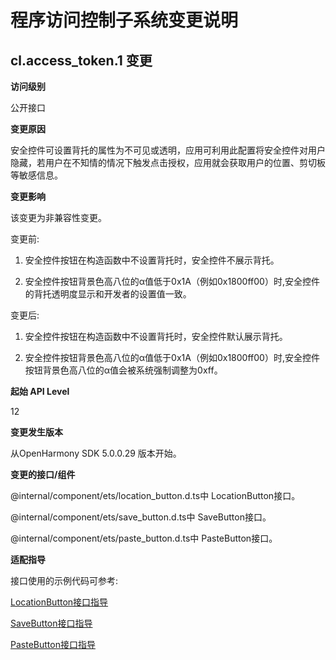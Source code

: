 # 程序访问控制子系统变更说明

## cl.access_token.1 变更

**访问级别**

公开接口

**变更原因**

安全控件可设置背托的属性为不可见或透明，应用可利用此配置将安全控件对用户隐藏，若用户在不知情的情况下触发点击授权，应用就会获取用户的位置、剪切板等敏感信息。

**变更影响**

该变更为非兼容性变更。

变更前:

1. 安全控件按钮在构造函数中不设置背托时，安全控件不展示背托。

2. 安全控件按钮背景色高八位的α值低于0x1A（例如0x1800ff00）时,安全控件的背托透明度显示和开发者的设置值一致。

变更后:

1. 安全控件按钮在构造函数中不设置背托时，安全控件默认展示背托。

2. 安全控件按钮背景色高八位的α值低于0x1A（例如0x1800ff00）时,安全控件按钮背景色高八位的α值会被系统强制调整为0xff。

**起始 API Level**

12

**变更发生版本**

从OpenHarmony SDK 5.0.0.29 版本开始。

**变更的接口/组件**

@internal/component/ets/location_button.d.ts中 LocationButton接口。

@internal/component/ets/save_button.d.ts中 SaveButton接口。

@internal/component/ets/paste_button.d.ts中 PasteButton接口。

**适配指导**

接口使用的示例代码可参考:

[LocationButton接口指导](../../../application-dev/reference/apis-arkui/arkui-ts/ts-security-components-locationbutton.md#接口)

[SaveButton接口指导](../../../application-dev/reference/apis-arkui/arkui-ts/ts-security-components-savebutton.md#接口)

[PasteButton接口指导](../../../application-dev/reference/apis-arkui/arkui-ts/ts-security-components-pastebutton.md#接口)
